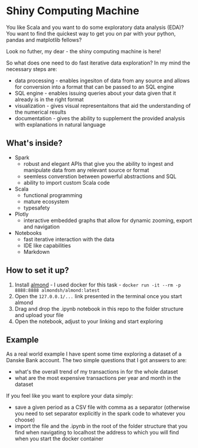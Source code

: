 # Shiny Computing Machine
You like Scala and you want to do some exploratory data analysis (EDA)? 
You want to find the quickest way to get you on par with your python, pandas and matplotlib fellows?

Look no futher, my dear - the shiny computing machine is here!

So what does one need to do fast iterative data exploration?
In my mind the necessary steps are:
- data processing - enables ingesiton of data from any source and allows for conversion into a format that can be passed to an SQL engine
- SQL engine - enables issuing queries about your data given that it already is in the right format
- visualization - gives visual representaitons that aid the understanding of the numerical results
- documentation - gives the ability to supplement the provided analysis with explanations in natural language

## What's inside?
- Spark 
  - robust and elegant APIs that give you the ability to ingest and manipulate data from any relevant source or format
  - seemless converstion between powerful abstractions and SQL
  - ability to import custom Scala code
- Scala
  - functional programming
  - mature ecosystem
  - typesafety
- Plotly
  - interactive embedded graphs that allow for dynamic zooming, export and navigation
- Notebooks
  - fast iterative interaction with the data
  - IDE like capabilities
  - Markdown

## How to set it up?
1. Install [almond](https://almond.sh/) - I used docker for this task - `docker run -it --rm -p 8888:8888 almondsh/almond:latest`
2. Open the `127.0.0.1/...` link presented in the terminal once you start almond
3. Drag and drop the .ipynb notebook in this repo to the folder structure and upload your file
4. Open the notebook, adjust to your linking and start exploring

## Example
As a real world example I have spent some time exploring a dataset of a Danske Bank account. The two simple questions that I got answers to are:
- what's the overall trend of my transactions in for the whole dataset
- what are the most expensive transactions per year and month in the dataset

If you feel like you want to explore your data simply:
- save a given period as a CSV file with comma as a separator (otherwise you need to set separator explicitly in the spark code to whatever you choose)
- import the file and the .ipynb in the root of the folder structure that you find when navigating to localhost the address to which you will find when you start the docker container
 
